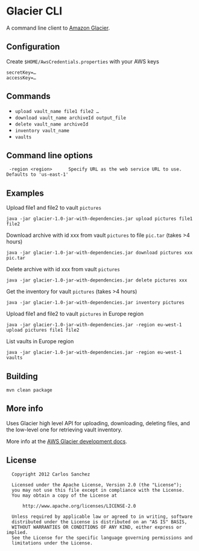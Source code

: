 # Glacier CLI

A command line client to [Amazon Glacier](http://aws.amazon.com/glacier).

## Configuration

Create `$HOME/AwsCredentials.properties` with your AWS keys

```
secretKey=…
accessKey=…
```

## Commands

* `upload vault_name file1 file2 …`
* `download vault_name archiveId output_file`
* `delete vault_name archiveId`
* `inventory vault_name`
* `vaults`

## Command line options

```
 -region <region>      Specify URL as the web service URL to use. Defaults to 'us-east-1'
```

## Examples

Upload file1 and file2 to vault `pictures`

`java -jar glacier-1.0-jar-with-dependencies.jar upload pictures file1 file2`

Download archive with id xxx from vault `pictures` to file `pic.tar` (takes >4 hours)

`java -jar glacier-1.0-jar-with-dependencies.jar download pictures xxx pic.tar`

Delete archive with id xxx from vault `pictures`

`java -jar glacier-1.0-jar-with-dependencies.jar delete pictures xxx`

Get the inventory for vault `pictures` (takes >4 hours)

`java -jar glacier-1.0-jar-with-dependencies.jar inventory pictures`

Upload file1 and file2 to vault `pictures` in Europe region

`java -jar glacier-1.0-jar-with-dependencies.jar -region eu-west-1 upload pictures file1 file2`

List vaults in Europe region

`java -jar glacier-1.0-jar-with-dependencies.jar -region eu-west-1 vaults`


## Building

`mvn clean package`

## More info

Uses Glacier high level API for uploading, downloading, deleting files, and the low-level one for retrieving vault inventory.

More info at the [AWS Glacier development docs](http://docs.amazonwebservices.com/amazonglacier/latest/dev/).

License
-------
```
  Copyright 2012 Carlos Sanchez

  Licensed under the Apache License, Version 2.0 (the "License");
  you may not use this file except in compliance with the License.
  You may obtain a copy of the License at

      http://www.apache.org/licenses/LICENSE-2.0

  Unless required by applicable law or agreed to in writing, software
  distributed under the License is distributed on an "AS IS" BASIS,
  WITHOUT WARRANTIES OR CONDITIONS OF ANY KIND, either express or implied.
  See the License for the specific language governing permissions and
  limitations under the License.
```

